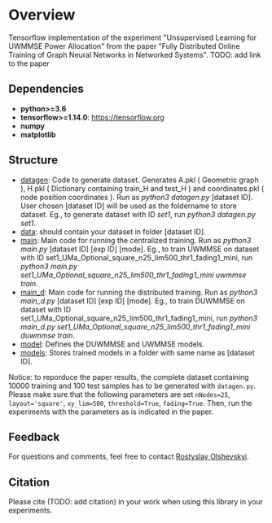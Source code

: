 # Overview
Tensorflow implementation of the experiment "Unsupervised Learning for UWMMSE Power Allocation" from the paper "Fully Distributed Online Training of Graph Neural Networks in Networked Systems". TODO: add link to the paper

## Dependencies

* **python>=3.6**
* **tensorflow>=1.14.0**: https://tensorflow.org
* **numpy**
* **matplotlib**

## Structure
* [datagen](https://github.com/RostyslavUA/Unrolled-WMMSE-distr/blob/master/datagen.py): Code to generate dataset. Generates A.pkl ( Geometric graph ), H.pkl ( Dictionary containing train_H and test_H ) and coordinates.pkl ( node position coordinates ).  Run as *python3 datagen.py* \[dataset ID\]. User chosen \[dataset ID\] will be used as the foldername to store dataset. Eg., to generate dataset with ID *set1*, run *python3 datagen.py set1*.
* [data](https://github.com/RostyslavUA/Unrolled-WMMSE-distr/tree/master/data): should contain your dataset in folder \[dataset ID\]. 
* [main](https://github.com/RostyslavUA/Unrolled-WMMSE-distr/blob/master/main.py): Main code for running the centralized training. Run as *python3 main.py* \[dataset ID\] \[exp ID\] \[mode\]. Eg., to train UWMMSE on dataset with ID set1_UMa_Optional_square_n25_lim500_thr1_fading1_mini, run *python3 main.py set1_UMa_Optional_square_n25_lim500_thr1_fading1_mini uwmmse train*.
* [main_d](https://github.com/RostyslavUA/Unrolled-WMMSE-distr/blob/master/main.py): Main code for running the distributed training. Run as *python3 main_d.py* \[dataset ID\] \[exp ID\] \[mode\]. Eg., to train DUWMMSE on dataset with ID set1_UMa_Optional_square_n25_lim500_thr1_fading1_mini, run *python3 main_d.py set1_UMa_Optional_square_n25_lim500_thr1_fading1_mini duwmmse train*.
* [model](https://github.com/RostyslavUA/Unrolled-WMMSE-distr/blob/master/model.py): Defines the DUWMMSE and UWMMSE models.
* [models](https://github.com/RostyslavUA/Unrolled-WMMSE-distr/tree/master/models): Stores trained models in a folder with same name as \[dataset ID\].


Notice: to reporduce the paper results, the complete dataset containing 10000 training and 100 test samples has to be generated with `datagen.py`. Please make sure that the following parameters are set `nNodes=25`, `layout='square'`, `xy_lim=500`, `threshold=True`, `fading=True`. Then, run the experiments with the parameters as is indicated in the paper.

## Feedback
For questions and comments, feel free to contact [Rostyslav Olshevskyi](mailto:ro22@rice.edu).

## Citation
Please cite (TODO: add citation) in your work when using this library in your experiments.
